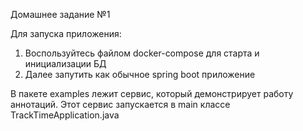 Домашнее задание №1

Для запуска приложения:
1. Воспользуйтесь файлом docker-compose для старта и инициализации БД
2. Далее запутить как обычное spring boot приложение

В пакете examples лежит сервис, который демонстрирует работу аннотаций. Этот сервис запускается в main классе TrackTimeApplication.java
